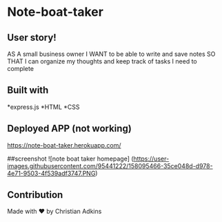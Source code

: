 # Note-boat-taker

## User story!
AS A small business owner
I WANT to be able to write and save notes
SO THAT I can organize my thoughts and keep track of tasks I need to complete

## Built with
*express.js
*HTML
*CSS

## Deployed APP (not working)
https://note-boat-taker.herokuapp.com/

##screenshot
![note boat taker homepage]
(https://user-images.githubusercontent.com/95441222/158095466-35ce048d-d978-4e71-9503-4f539adf3747.PNG)

## Contribution
Made with ❤️ by Christian Adkins

